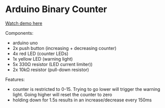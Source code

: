 # Arduino Binary Counter

[Watch demo here](https://youtu.be/zQHQdOjH8N4)

Components:
- arduino uno
- 2x push button (increasing + decreasing counter)
- 4x red LED (counter LEDs)
- 1x yellow LED (warning light)
- 5x 330Ω resistor (LED current limiter))
- 2x 10kΩ resistor (pull-down resistor)

Features:
- counter is restricted to 0-15. Trying to go lower will trigger the warning light. Going higher will reset the counter to zero
- holding down for 1.5s results in an increase/decrease every 150ms
